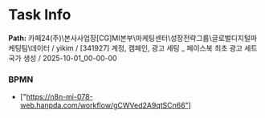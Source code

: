 # Task Info

**Path:** 카페24(주)\본사사업장\[CG]MI본부\마케팅센터\성장전략그룹\글로벌디지털마케팅팀\데이터 / yikim / [341927] 계정, 캠페인, 광고 세팅 _ 페이스북 최초 광고 세트 국가 생성 / 2025-10-01_00-00-00

### BPMN
- ["https://n8n-mi-078-web.hanpda.com/workflow/gCWVed2A9qtSCn66"]

